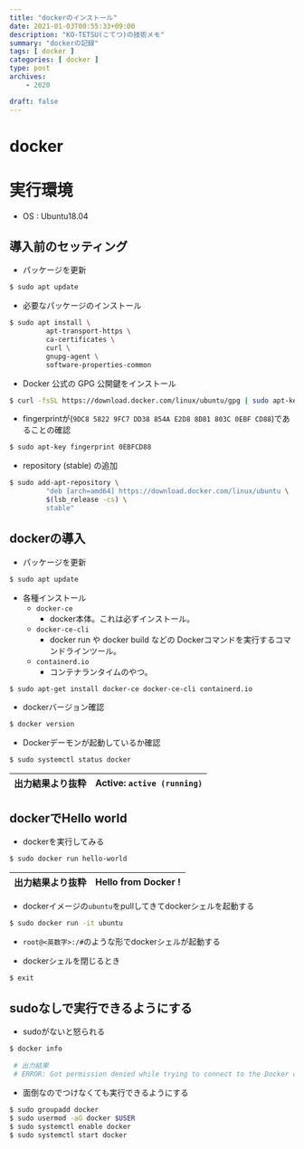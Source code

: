 ```yaml
---
title: "dockerのインストール"
date: 2021-01-03T00:55:33+09:00
description: "KO-TETSU(こてつ)の技術メモ"
summary: "dockerの記録"
tags: [ docker ]
categories: [ docker ]
type: post
archives:
    - 2020

draft: false
---
```


# docker
# 実行環境
- OS : Ubuntu18.04
 
## 導入前のセッティング
- パッケージを更新
``` sh
$ sudo apt update
```

- 必要なパッケージのインストール
``` sh
$ sudo apt install \
         apt-transport-https \
         ca-certificates \
         curl \
         gnupg-agent \
         software-properties-common
```

- Docker 公式の GPG 公開鍵をインストール
``` sh
$ curl -fsSL https://download.docker.com/linux/ubuntu/gpg | sudo apt-key add -
```

- fingerprintが(```9DC8 5822 9FC7 DD38 854A E2D8 8D81 803C 0EBF CD88```)であることの確認
``` sh
$ sudo apt-key fingerprint 0EBFCD88
```

- repository (stable) の追加
``` sh
$ sudo add-apt-repository \
         "deb [arch=amd64] https://download.docker.com/linux/ubuntu \
         $(lsb_release -cs) \
         stable"
```
## dockerの導入
- パッケージを更新
``` sh
$ sudo apt update
```

- 各種インストール
    - ```docker-ce```
        - docker本体。これは必ずインストール。
    - ```docker-ce-cli```
        - docker run や docker build などの Dockerコマンドを実行するコマンドラインツール。
    - ```containerd.io```
        - コンテナランタイムのやつ。
``` sh
$ sudo apt-get install docker-ce docker-ce-cli containerd.io
```

- dockerバージョン確認
``` sh
$ docker version
```

- Dockerデーモンが起動しているか確認
``` sh
$ sudo systemctl status docker
```
| 出力結果より抜粋 | Active: ```active (running)``` |
| ---------------- | ------------------------------ |

## dockerでHello world
- dockerを実行してみる
``` sh
$ sudo docker run hello-world
```

| 出力結果より抜粋 | Hello from Docker ! |
| ---------------- | ------------------- |
- dockerイメージの```ubuntu```をpullしてきてdockerシェルを起動する
``` sh
$ sudo docker run -it ubuntu
```
- ```root@<英数字>:/#```のような形でdockerシェルが起動する
 
- dockerシェルを閉じるとき
``` sh
$ exit
```

## sudoなしで実行できるようにする
- sudoがないと怒られる
``` sh
$ docker info
    
 # 出力結果
 # ERROR: Got permission denied while trying to connect to the Docker daemon socket at・・・
```

- 面倒なのでつけなくても実行できるようにする
``` sh
$ sudo groupadd docker
$ sudo usermod -aG docker $USER
$ sudo systemctl enable docker
$ sudo systemctl start docker
```